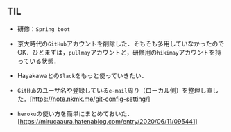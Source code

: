 ## TIL

* 研修：`Spring boot`

* 京大時代の`GitHub`アカウントを削除した．そもそも多用していなかったのでOK．ひとまずは，`pullmay`アカウントと，研修用の`hikimay`アカウントを持っている状態．

* Hayakawaとの`Slack`をもっと使っていきたい．

* `GitHub`のユーザ名や登録している`e-mail`周り（ローカル側）を整理し直した．[https://note.nkmk.me/git-config-setting/]

* `heroku`の使い方を簡単にまとめておいた．[https://mirucaaura.hatenablog.com/entry/2020/06/11/095441]